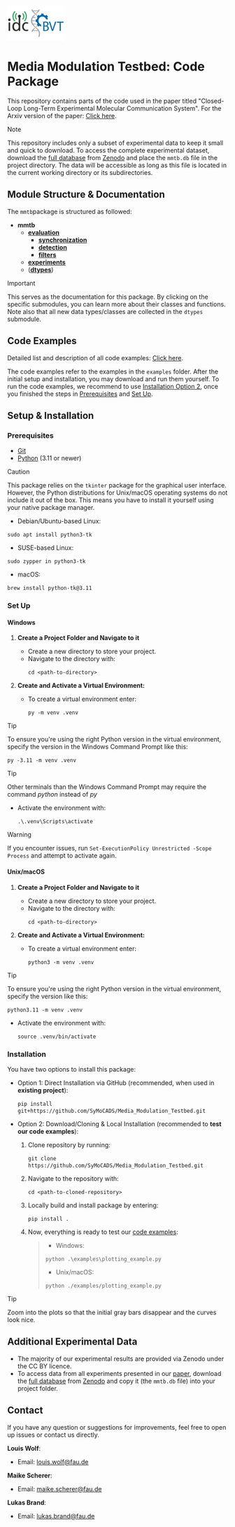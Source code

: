 <img src="idc_bvt_logo.png" alt="IDC Logo" width="130" height="80"/>

# Media Modulation Testbed: Code Package

This repository contains parts of the code used in the paper titled "Closed-Loop Long-Term Experimental Molecular Communication System". For the Arxiv version of the paper: [Click here](https://arxiv.org/pdf/2502.00831).

> [!NOTE]
> This repository includes only a subset of experimental data to keep it small and quick to download. To access the complete experimental dataset, download the [full database](https://zenodo.org/records/13898880/files/mmtb.db?download=1) from [Zenodo](https://zenodo.org/uploads/13898880) and place the `mmtb.db` file in the project directory. The data will be accessible as long as this file is located in the current working directory or its subdirectories.

## Module Structure & Documentation
The `mmtb`package is structured as followed:
* **mmtb**
    * [**evaluation**](./docs/evaluation.md)
      * [**synchronization**](./docs/evaluation/synchronization.md)
      * [**detection**](./docs/evaluation/detection.md)
      * [**filters**](./docs/evaluation/filters.md)
    * [**experiments**](./docs/experiments.md)
    * ([**dtypes**](./docs/dtypes.md))

> [!IMPORTANT]
> This serves as the documentation for this package. By clicking on the specific submodules, you can learn more about their classes and functions. Note also that all new data types/classes are collected in the `dtypes` submodule.

## Code Examples
Detailed list and description of all code examples: [Click here](./examples/examples.md).

The code examples refer to the examples in the `examples` folder. After the initial setup and installation, you may download and run them yourself.
To run the code examples, we recommend to use [Installation Option 2](#Installation), once you finished the steps in [Prerequisites](#Prerequisites) and [Set Up](#Set-Up).

## Setup & Installation

### Prerequisites

+ [Git](https://git-scm.com/downloads)
+ [Python](https://www.python.org/downloads/) (3.11 or newer)

> [!CAUTION]
> This package relies on the `tkinter` package for the graphical user interface. However, the Python distributions for Unix/macOS operating systems do not include it out of the box. This means you have to install it yourself using your native package manager.
> + Debian/Ubuntu-based Linux:
>```shell
> sudo apt install python3-tk
>```
> + SUSE-based Linux:
>```shell
> sudo zypper in python3-tk
>```
> + macOS:
>```shell
> brew install python-tk@3.11
>```

### Set Up

#### Windows

1. **Create a Project Folder and Navigate to it**
   - Create a new directory to store your project.
   - Navigate to the directory with:
      ```shell
      cd <path-to-directory>
      ```

2. **Create and Activate a Virtual Environment:**
   - To create a virtual environment enter:
      ```shell
      py -m venv .venv
      ```

> [!TIP]
> To ensure you're using the right Python version in the virtual environment, specify the version in the Windows Command Prompt like this:
> ```shell
> py -3.11 -m venv .venv
> ```

> [!TIP]
> Other terminals than the Windows Command Prompt may require the command *python* instead of *py*

   - Activate the environment with:
      ```shell
      .\.venv\Scripts\activate
      ```

> [!WARNING]
> If you encounter issues, run `Set-ExecutionPolicy Unrestricted -Scope Process` and attempt to activate again.


#### Unix/macOS

1. **Create a Project Folder and Navigate to it**
   - Create a new directory to store your project.
   - Navigate to the directory with:
      ```shell
      cd <path-to-directory>
      ```

2. **Create and Activate a Virtual Environment:**
   - To create a virtual environment enter:
     ```shell
     python3 -m venv .venv
     ```

> [!TIP]
> To ensure you're using the right Python version in the virtual environment, specify the version like this:
> ```shell
> python3.11 -m venv .venv
> ```

   - Activate the environment with:
     ```shell
     source .venv/bin/activate
     ```

### Installation
You have two options to install this package:

- Option 1: Direct Installation via GitHub (recommended, when used in **existing project**):
   
    ```shell
    pip install git+https://github.com/SyMoCADS/Media_Modulation_Testbed.git
    ```

- Option 2: Download/Cloning & Local Installation (recommended to **test our code examples**):
    1. Clone repository by running:
       ```shell
       git clone https://github.com/SyMoCADS/Media_Modulation_Testbed.git
       ```

   2. Navigate to the repository with:
      ```shell
      cd <path-to-cloned-repository>
      ```
      
   3. Locally build and install package by entering:
       ```shell
       pip install .
       ```

   4. Now, everything is ready to test our [code examples](./examples/examples.md):
      > + Windows:
      >```shell
      > python .\examples\plotting_example.py
      >```
      > + Unix/macOS:
      >```shell
      > python ./examples/plotting_example.py
      >```
> [!TIP]
> Zoom into the plots so that the initial gray bars disappear and the curves look nice.

## Additional Experimental Data
   - The majority of our experimental results are provided via Zenodo under the CC BY licence.
   - To access data from all experiments presented in our [paper](https://arxiv.org/pdf/2502.00831), download the [full database](https://zenodo.org/records/13898880/files/mmtb.db?download=1) from [Zenodo](https://zenodo.org/uploads/13898880) and copy it (the `mmtb.db` file) into your project folder.



## Contact
If you have any question or suggestions for improvements, feel free to open up issues or contact us directly.

**Louis Wolf**:

- Email: louis.wolf@fau.de

**Maike Scherer**:

- Email: maike.scherer@fau.de

**Lukas Brand**:

- Email: lukas.brand@fau.de
